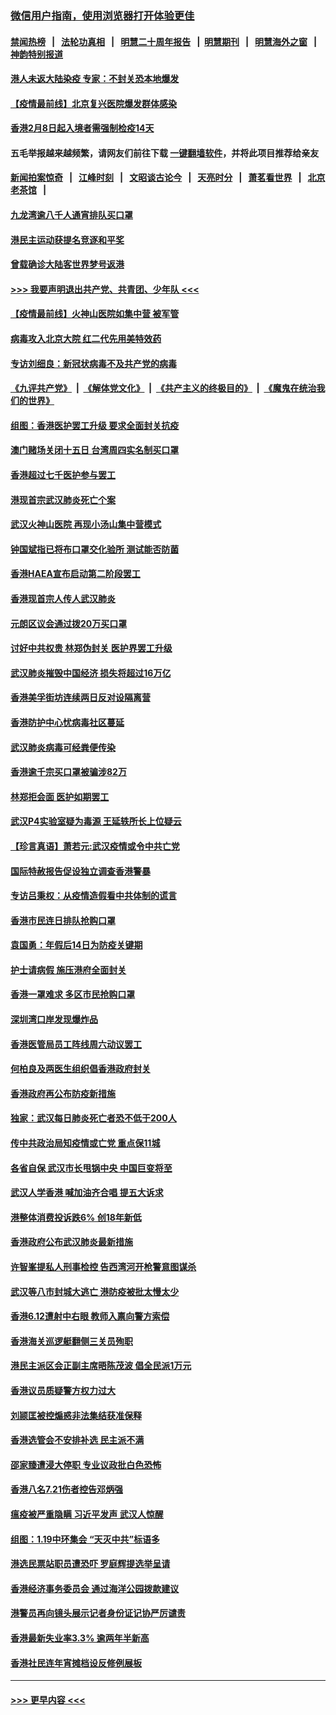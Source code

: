 ### [微信用户指南，使用浏览器打开体验更佳](https://github.com/gfw-breaker/banned-news1/blob/master/indexes/wechat-guide.md?t=0)
#### [禁闻热榜](热点新闻.md?t=0)  &nbsp;&nbsp;|&nbsp;&nbsp; [法轮功真相](https://github.com/gfw-breaker/truth/blob/master/README.md?t=0) &nbsp;&nbsp;|&nbsp;&nbsp; [明慧二十周年报告](https://github.com/gfw-breaker/mh-reports/blob/master/README.md?t=0) &nbsp;&nbsp;|&nbsp;&nbsp;[明慧期刊](https://github.com/gfw-breaker/mh-qikan) &nbsp;&nbsp;|&nbsp;&nbsp; [明慧海外之窗](https://github.com/gfw-breaker/mh-news/blob/master/README.md?t=0) &nbsp;&nbsp;|&nbsp;&nbsp; [神韵特别报道](https://github.com/gfw-breaker/mh-news/blob/master/shenyun.md?t=0)
#### [港人未返大陆染疫 专家：不封关恐本地爆发](../pages/nsc415/n11848021.md?t=02070144) 
#### [【疫情最前线】北京复兴医院爆发群体感染](../pages/nsc415/n11847626.md?t=02070144) 
#### [香港2月8日起入境者需强制检疫14天](../pages/nsc415/n11847658.md?t=02070144) 
#### 五毛举报越来越频繁，请网友们前往下载 [一键翻墙软件](https://github.com/gfw-breaker/ssr-accounts)，并将此项目推荐给亲友
#### [新闻拍案惊奇](https://github.com/gfw-breaker/banned-news1/blob/master/pages/link4.md) &nbsp;&nbsp;|&nbsp;&nbsp; [江峰时刻](https://github.com/gfw-breaker/banned-news1/blob/master/pages/link4.md) &nbsp;&nbsp;|&nbsp;&nbsp; [文昭谈古论今](https://github.com/gfw-breaker/banned-news1/blob/master/pages/link4.md) &nbsp;&nbsp;|&nbsp;&nbsp; [天亮时分](https://github.com/gfw-breaker/banned-news1/blob/master/pages/link4.md) &nbsp;&nbsp;|&nbsp;&nbsp; [萧茗看世界](https://github.com/gfw-breaker/banned-news1/blob/master/pages/link4.md) &nbsp;&nbsp;|&nbsp;&nbsp; [北京老茶馆](https://github.com/gfw-breaker/banned-news1/blob/master/pages/link4.md) &nbsp;&nbsp;|&nbsp;&nbsp; 
#### [九龙湾逾八千人通宵排队买口罩](../pages/nsc415/n11847647.md?t=02070144) 
#### [港民主运动获提名竞逐和平奖](../pages/nsc415/n11847633.md?t=02070144) 
#### [曾载确诊大陆客世界梦号返港](../pages/nsc415/n11847608.md?t=02070144) 
#### [>>> 我要声明退出共产党、共青团、少年队 <<<](https://github.com/begood0513/goodnews/blob/master/quit/letter.md) 
#### [【疫情最前线】火神山医院如集中营 被军管](../pages/nsc415/n11847524.md?t=02070144) 
#### [病毒攻入北京大院 红二代先用美特效药](../pages/nsc415/n11847427.md?t=02070144) 
#### [专访刘细良：新冠状病毒不及共产党的病毒](../pages/nsc415/n11847164.md?t=02070144) 
#### [《九评共产党》](https://github.com/begood0513/9ping.md/blob/master/README.md) &nbsp;|&nbsp; [《解体党文化》](../../../../jtdwh.md/blob/master/README.md)  &nbsp;|&nbsp; [《共产主义的终极目的》](../../../../gczydzjmd.md/blob/master/README.md) &nbsp;|&nbsp; [《魔鬼在统治我们的世界》](../../../../mgztzwmdsj.md/blob/master/README.md) 
#### [组图：香港医护罢工升级 要求全面封关抗疫](../pages/nsc415/n11844107.md?t=02070144) 
#### [澳门赌场关闭十五日 台湾周四实名制买口罩](../pages/nsc415/n11845083.md?t=02070144) 
#### [香港超过七千医护参与罢工](../pages/nsc415/n11845051.md?t=02070144) 
#### [港现首宗武汉肺炎死亡个案](../pages/nsc415/n11844998.md?t=02070144) 
#### [武汉火神山医院 再现小汤山集中营模式](../pages/nsc415/n11844763.md?t=02070144) 
#### [钟国斌指已将布口罩交化验所 测试能否防菌](../pages/nsc415/n11842783.md?t=02070144) 
#### [香港HAEA宣布启动第二阶段罢工](../pages/nsc415/n11842723.md?t=02070144) 
#### [香港现首宗人传人武汉肺炎](../pages/nsc415/n11842766.md?t=02070144) 
#### [元朗区议会通过拨20万买口罩](../pages/nsc415/n11842754.md?t=02070144) 
#### [讨好中共权贵 林郑伪封关 医护界罢工升级](../pages/nsc415/n11842359.md?t=02070144) 
#### [武汉肺炎摧毁中国经济 损失将超过16万亿](../pages/nsc415/n11839723.md?t=02070144) 
#### [香港美孚街坊连续两日反对设隔离营](../pages/nsc415/n11839962.md?t=02070144) 
#### [香港防护中心忧病毒社区蔓延](../pages/nsc415/n11839933.md?t=02070144) 
#### [武汉肺炎病毒可经粪便传染](../pages/nsc415/n11839939.md?t=02070144) 
#### [香港逾千宗买口罩被骗涉82万](../pages/nsc415/n11839914.md?t=02070144) 
#### [林郑拒会面 医护如期罢工](../pages/nsc415/n11839892.md?t=02070144) 
#### [武汉P4实验室疑为毒源 王延轶所长上位疑云](../pages/nsc415/n11835543.md?t=02070144) 
#### [【珍言真语】萧若元:武汉疫情或令中共亡党](../pages/nsc415/n11829394.md?t=02070144) 
#### [国际特赦报告促设独立调查香港警暴](../pages/nsc415/n11833845.md?t=02070144) 
#### [专访吕秉权：从疫情造假看中共体制的谎言](../pages/nsc415/n11833813.md?t=02070144) 
#### [香港市民连日排队抢购口罩](../pages/nsc415/n11833794.md?t=02070144) 
#### [袁国勇：年假后14日为防疫关键期](../pages/nsc415/n11831088.md?t=02070144) 
#### [护士请病假 施压港府全面封关](../pages/nsc415/n11831030.md?t=02070144) 
#### [香港一罩难求 多区市民抢购口罩](../pages/nsc415/n11831002.md?t=02070144) 
#### [深圳湾口岸发现爆炸品](../pages/nsc415/n11828802.md?t=02070144) 
#### [香港医管局员工阵线周六动议罢工](../pages/nsc415/n11828762.md?t=02070144) 
#### [何柏良及两医生组织倡香港政府封关](../pages/nsc415/n11828749.md?t=02070144) 
#### [香港政府再公布防疫新措施](../pages/nsc415/n11828716.md?t=02070144) 
#### [独家：武汉每日肺炎死亡者恐不低于200人](../pages/nsc415/n11828240.md?t=02070144) 
#### [传中共政治局知疫情或亡党 重点保11城](../pages/nsc415/n11828145.md?t=02070144) 
#### [各省自保 武汉市长甩锅中央 中国巨变将至](../pages/nsc415/n11828021.md?t=02070144) 
#### [武汉人学香港 喊加油齐合唱 提五大诉求](../pages/nsc415/n11827046.md?t=02070144) 
#### [港整体消费投诉跌6% 创18年新低](../pages/nsc415/n11817280.md?t=02070144) 
#### [香港政府公布武汉肺炎最新措施](../pages/nsc415/n11817152.md?t=02070144) 
#### [许智峯提私人刑事检控 告西湾河开枪警意图谋杀](../pages/nsc415/n11817132.md?t=02070144) 
#### [武汉等八市封城大逃亡 港防疫被批太慢太少](../pages/nsc415/n11817058.md?t=02070144) 
#### [香港6.12遭射中右眼 教师入禀向警方索偿](../pages/nsc415/n11814678.md?t=02070144) 
#### [香港海关巡逻艇翻侧三关员殉职](../pages/nsc415/n11814604.md?t=02070144) 
#### [港民主派区会正副主席晤陈茂波 倡全民派1万元](../pages/nsc415/n11814582.md?t=02070144) 
#### [香港议员质疑警方权力过大](../pages/nsc415/n11814560.md?t=02070144) 
#### [刘颕匡被控煽惑非法集结获准保释](../pages/nsc415/n11811727.md?t=02070144) 
#### [香港选管会不安排补选 民主派不满](../pages/nsc415/n11811691.md?t=02070144) 
#### [邵家臻遭浸大停职 专业议政批白色恐怖](../pages/nsc415/n11811670.md?t=02070144) 
#### [香港八名7.21伤者控告邓炳强](../pages/nsc415/n11811623.md?t=02070144) 
#### [瘟疫被严重隐瞒 习近平发声 武汉人惊醒](../pages/nsc415/n11811186.md?t=02070144) 
#### [组图：1.19中环集会 “天灭中共”标语多](../pages/nsc415/n11809514.md?t=02070144) 
#### [港选民票站职员遭恐吓 罗庭辉提选举呈请](../pages/nsc415/n11808914.md?t=02070144) 
#### [香港经济事务委员会 通过海洋公园拨款建议](../pages/nsc415/n11808906.md?t=02070144) 
#### [港警员再向镜头展示记者身份证记协严厉谴责](../pages/nsc415/n11808888.md?t=02070144) 
#### [香港最新失业率3.3% 逾两年半新高](../pages/nsc415/n11808887.md?t=02070144) 
#### [香港社民连年宵摊档设反修例展板](../pages/nsc415/n11808857.md?t=02070144) 

----
#### [ >>> 更早内容 <<< ](../indexes/nsc415-earlier.md)
